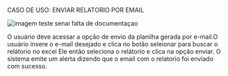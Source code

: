 
CASO DE USO: ENVIAR RELATORIO POR EMAIL 


![imagem teste senai falta de documentaçao](https://user-images.githubusercontent.com/103609825/164120693-db1aa8c3-474c-48e3-abaa-5f3cf4d27da4.jpg)


O usuário deve acessar a opção de envio da planilha gerada por e-mail.O usuário insere o e-mail desejado e clica no botão seleionar para buscar o relátorio no excel 
Ele então seleciona o relátorio e clica na opção enviar. O sistema emite um alerta dizendo que o email com o relatorio foi enviado com sucesso. 


